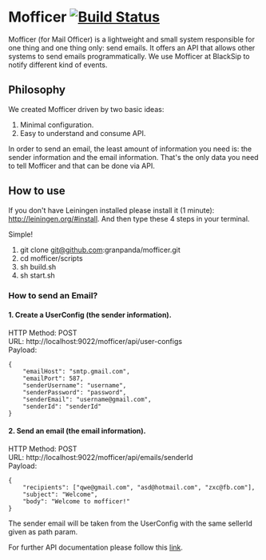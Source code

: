 # Mofficer [![Build Status](https://travis-ci.org/granpanda/mofficer.svg?branch=master)](https://travis-ci.org/granpanda/mofficer)

Mofficer (for Mail Officer) is a lightweight and small system responsible for one thing and one thing only: send emails. It offers an API that allows other systems to send emails programmatically. We use Mofficer at BlackSip to notify different kind of events.

## Philosophy

We created Mofficer driven by two basic ideas:

1. Minimal configuration.
1. Easy to understand and consume API.

In order to send an email, the least amount of information you need is: the sender information and the email information. That's the only data you need to tell Mofficer and that can be done via API.

## How to use

If you don't have Leiningen installed please install it (1 minute): http://leiningen.org/#install. And then type these 4 steps in your terminal.

Simple!

1. git clone git@github.com:granpanda/mofficer.git
1. cd mofficer/scripts
1. sh build.sh
1. sh start.sh

### How to send an Email?

#### 1. Create a UserConfig (the sender information).

HTTP Method: POST <br>
URL: http://localhost:9022/mofficer/api/user-configs <br>
Payload: 

    {
        "emailHost": "smtp.gmail.com",
        "emailPort": 587,
        "senderUsername": "username",
        "senderPassword": "password",
        "senderEmail": "username@gmail.com",
        "senderId": "senderId"
    }

#### 2. Send an email (the email information).

HTTP Method: POST <br>
URL: http://localhost:9022/mofficer/api/emails/senderId <br>
Payload: 

    {
        "recipients": ["qwe@gmail.com", "asd@hotmail.com", "zxc@fb.com"],
        "subject": "Welcome",
        "body": "Welcome to mofficer!"
    }

The sender email will be taken from the UserConfig with the same sellerId given as path param.

For further API documentation please follow this [link](https://github.com/granpanda/mofficer/wiki#api). 
